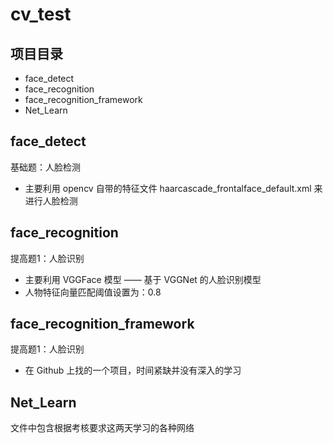 # cv_test

## 项目目录
* face_detect
* face_recognition
* face_recognition_framework
* Net_Learn

## face_detect
基础题：人脸检测

* 主要利用 opencv 自带的特征文件 haarcascade_frontalface_default.xml 来进行人脸检测

## face_recognition
提高题1：人脸识别

* 主要利用 VGGFace 模型 —— 基于 VGGNet 的人脸识别模型
* 人物特征向量匹配阈值设置为：0.8

## face_recognition_framework
提高题1：人脸识别
* 在 Github 上找的一个项目，时间紧缺并没有深入的学习

## Net_Learn
文件中包含根据考核要求这两天学习的各种网络
 
